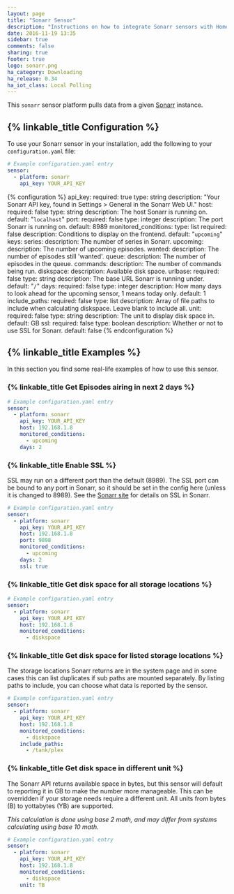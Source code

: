```yaml
---
layout: page
title: "Sonarr Sensor"
description: "Instructions on how to integrate Sonarr sensors with Home Assistant"
date: 2016-11-19 13:35
sidebar: true
comments: false
sharing: true
footer: true
logo: sonarr.png
ha_category: Downloading
ha_release: 0.34
ha_iot_class: Local Polling
---
```


This `sonarr` sensor platform pulls data from a given [Sonarr](https://sonarr.tv/) instance.

## {% linkable_title Configuration %}

To use your Sonarr sensor in your installation, add the following to your `configuration.yaml` file:

```yaml
# Example configuration.yaml entry
sensor:
  - platform: sonarr
    api_key: YOUR_API_KEY
```

{% configuration %}
api_key:
  required: true
  type: string
  description: "Your Sonarr API key, found in Settings > General in the Sonarr Web UI."
host:
  required: false
  type: string
  description: The host Sonarr is running on.
  default: "`localhost`"
port:
  required: false
  type: integer
  description: The port Sonarr is running on.
  default: 8989
monitored_conditions:
  type: list
  required: false
  description: Conditions to display on the frontend.
  default: "`upcoming`"
  keys:
    series:
      description: The number of series in Sonarr.
    upcoming:
      description: The number of upcoming episodes.
    wanted:
      description: The number of episodes still 'wanted'.
    queue:
      description: The number of episodes in the queue.
    commands:
      description: The number of commands being run.
    diskspace:
      description: Available disk space.
urlbase:
  required: false
  type: string
  description: The base URL Sonarr is running under.
  default: "`/`"
days:
  required: false
  type: integer
  description: How many days to look ahead for the upcoming sensor, 1 means today only.
  default: 1
include_paths:
  required: false
  type: list
  description: Array of file paths to include when calculating diskspace. Leave blank to include all.
unit:
  required: false
  type: string
  description: The unit to display disk space in.
  default: GB
ssl:
  required: false
  type: boolean
  description: Whether or not to use SSL for Sonarr.
  default: false
{% endconfiguration %}

## {% linkable_title Examples %}

In this section you find some real-life examples of how to use this sensor.

### {% linkable_title Get Episodes airing in next 2 days %}

```yaml
# Example configuration.yaml entry
sensor:
  - platform: sonarr
    api_key: YOUR_API_KEY
    host: 192.168.1.8
    monitored_conditions:
      - upcoming
    days: 2
```

### {% linkable_title Enable SSL %}

SSL may run on a different port than the default (8989). The SSL port can be bound to any port in Sonarr, so it should be set in the config here (unless it is changed to 8989). See the [Sonarr site](https://github.com/Sonarr/Sonarr/wiki/SSL) for details on SSL in Sonarr.

```yaml
# Example configuration.yaml entry
sensor:
  - platform: sonarr
    api_key: YOUR_API_KEY
    host: 192.168.1.8
    port: 9898
    monitored_conditions:
      - upcoming
    days: 2
    ssl: true
```

### {% linkable_title Get disk space for all storage locations %}

```yaml
# Example configuration.yaml entry
sensor:
  - platform: sonarr
    api_key: YOUR_API_KEY
    host: 192.168.1.8
    monitored_conditions:
      - diskspace
```

### {% linkable_title Get disk space for listed storage locations %}

The storage locations Sonarr returns are in the system page and in some cases this can list duplicates if sub paths are mounted separately. By listing paths to include, you can choose what data is reported by the sensor.

```yaml
# Example configuration.yaml entry
sensor:
  - platform: sonarr
    api_key: YOUR_API_KEY
    host: 192.168.1.8
    monitored_conditions:
      - diskspace
    include_paths:
      - /tank/plex
```

### {% linkable_title Get disk space in different unit %}

The Sonarr API returns available space in bytes, but this sensor will default to reporting it in GB to make the number more manageable. This can be overridden if your storage needs require a different unit. All units from bytes (B) to yottabytes (YB) are supported.

*This calculation is done using base 2 math, and may differ from systems calculating using base 10 math.*

```yaml
# Example configuration.yaml entry
sensor:
  - platform: sonarr
    api_key: YOUR_API_KEY
    host: 192.168.1.8
    monitored_conditions:
      - diskspace
    unit: TB
```
